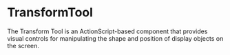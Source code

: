 TransformTool
=============

The Transform Tool is an ActionScript-based component that provides visual controls for manipulating the shape and position of display objects on the screen.
